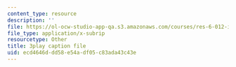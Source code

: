 ```yaml
---
content_type: resource
description: ''
file: https://ol-ocw-studio-app-qa.s3.amazonaws.com/courses/res-6-012-introduction-to-probability-spring-2018/ecd4646ddd58e54adf05c83ada43c43e_NRnAuKxx6XA.srt
file_type: application/x-subrip
resourcetype: Other
title: 3play caption file
uid: ecd4646d-dd58-e54a-df05-c83ada43c43e
---
```

